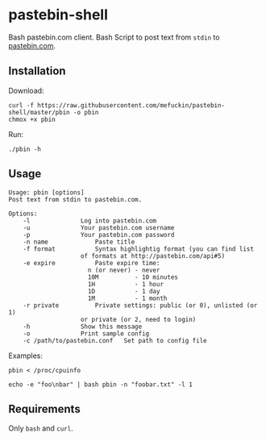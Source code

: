 # pastebin-shell

Bash pastebin.com client. Bash Script to post text from `stdin` to [pastebin.com](http://pastebin.com).

## Installation

Download:

	curl -f https://raw.githubusercontent.com/mefuckin/pastebin-shell/master/pbin -o pbin
	chmox +x pbin

Run:

	./pbin -h

## Usage

	Usage: pbin [options]
	Post text from stdin to pastebin.com.

	Options:
		-l				Log into pastebin.com
		-u				Your pastebin.com username
		-p				Your pastebin.com password
		-n name				Paste title
		-f format			Syntax highlightig format (you can find list 
						of formats at http://pastebin.com/api#5)
		-e expire			Paste expire time:
						  n (or never) - never
						  10M          - 10 minutes
						  1H           - 1 hour
						  1D           - 1 day
						  1M           - 1 month
		-r private			Private settings: public (or 0), unlisted (or 1)
						or private (or 2, need to login)
		-h				Show this message
		-o				Print sample config
		-c /path/to/pastebin.conf	Set path to config file

Examples:

`pbin < /proc/cpuinfo`


`echo -e "foo\nbar" | bash pbin -n "foobar.txt" -l 1`

## Requirements

Only `bash` and `curl`.
